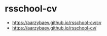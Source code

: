 # rsschool-cv
* <https://aarzybaev.github.io/rsschool-cv/cv>
* <https://aarzybaev.github.io/rsschool-cv/>